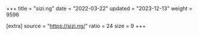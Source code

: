 +++
title = "sizi.ng"
date = "2022-03-22"
updated = "2023-12-13"
weight = 9596

[extra]
source = "https://sizi.ng/"
ratio = 24
size = 9
+++
